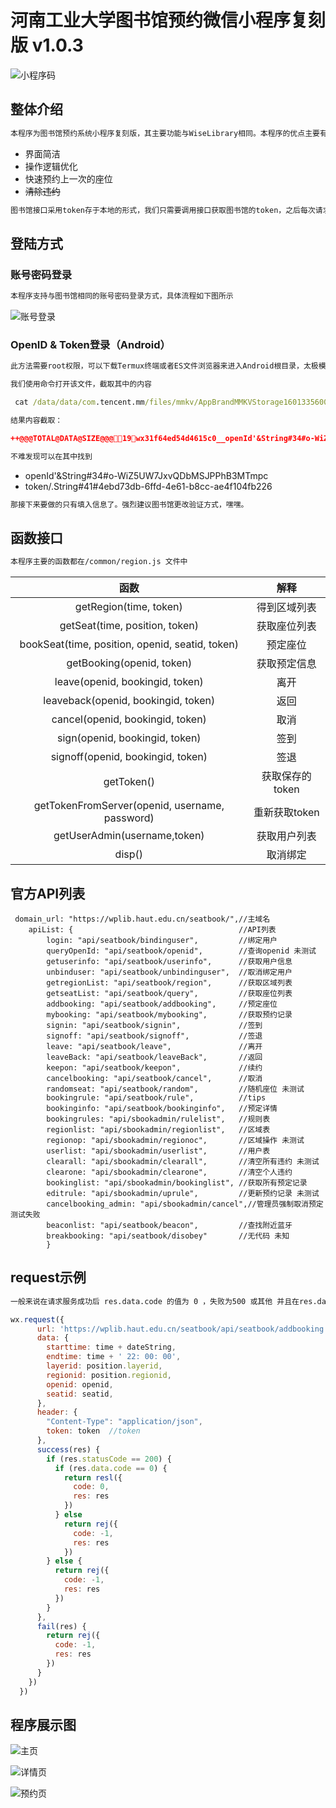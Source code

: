 # 河南工业大学图书馆预约微信小程序复刻版 v1.0.3

![小程序码](./pic/ocr.jpg)

## 整体介绍

```txt
本程序为图书馆预约系统小程序复刻版，其主要功能与WiseLibrary相同。本程序的优点主要有
```
* 界面简洁
* 操作逻辑优化
* 快速预约上一次的座位
* ~~清除违约~~


```txt
图书馆接口采用token存于本地的形式，我们只需要调用接口获取图书馆的token，之后每次请求将token以 token:'xxx'的形式存于headers中即可
```

## 登陆方式

### 账号密码登录

```txt
本程序支持与图书馆相同的账号密码登录方式，具体流程如下图所示
```
![账号登录](./pic/loginbyPassword.jpg)

### OpenID & Token登录（Android）

```txt
此方法需要root权限，可以下载Termux终端或者ES文件浏览器来进入Android根目录，太极模块正在开发中，使用太极应该就很简单不用获取Root权限。根据反编译的WiseLibrary我们可以发现该程序使用了一个固定的Token来表示登陆状态，而这个token是使用wx.setStorage()函数存入缓存当中的，这十分的不安全。根据排查可以发现该缓存文件为：/data/data/com.tencent.mm/files/mmkv/AppBrandMMKVStorage1601335600 在mmkv文件夹下还有另一个同名后缀为crc的文件。该文件的作用是用来校验缓存文件，这两个文件缺一不可并且不可单独变化。
```
```txt
我们使用命令打开该文件，截取其中的内容
```

```cmd
 cat /data/data/com.tencent.mm/files/mmkv/AppBrandMMKVStorage1601335600
```
```txt
结果内容截取：
```
```json
++@@@TOTAL@DATA@SIZE@@@19wx31f64ed54d4615c0__openId'&String#34#o-WiZ5UW7JxvQDbMSJPPhB3MTmpc)wx31f64ed54d4615c0++@@@TOTAL@DATA@SIZE@@@53wx31f64ed54d4615c0__logs'&Array#33#[1574242251374,1574230663610])wx31f64ed54d4615c0++@@@TOTAL@DATA@SIZE@@@67(wxGlobal__exitState:wx31f64ed54d4615c0:~'&#64#{"expireUnixTimestamp":1575451852}wxGlobal++@@@TOTAL@DATA@SIZE@@@64*wxGlobal__riskWarning:wx31f64ed54d4615c0:~'&#66#{"expireUnixTimestamp":1582018252}wxGlobal++@@@TOTAL@DATA@SIZE@@@130wxGlobal++@@@TOTAL@DATA@SIZE@@@130wx31f64ed54d4615c0__token/.String#41#4ebd73db-6ffd-4e61-b8cc-ae4f104fb226)wx31f64ed54d4615c0++
```

```txt
不难发现可以在其中找到 
```
* openId'&String#34#o-WiZ5UW7JxvQDbMSJPPhB3MTmpc
* token/.String#41#4ebd73db-6ffd-4e61-b8cc-ae4f104fb226

```txt
那接下来要做的只有填入信息了。强烈建议图书馆更改验证方式，嘿嘿。
```

## 函数接口

```txt
本程序主要的函数都在/common/region.js 文件中
```
|函数|解释|
|:-------------:|:-------------:|
|getRegion(time, token)|得到区域列表
|getSeat(time, position, token)|获取座位列表
|bookSeat(time, position, openid, seatid, token)|预定座位
|getBooking(openid, token)|获取预定信息
|leave(openid, bookingid, token)|离开
|leaveback(openid, bookingid, token)|返回
|cancel(openid, bookingid, token)|取消
|sign(openid, bookingid, token)|签到
|signoff(openid, bookingid, token)|签退
|getToken()|获取保存的token
|getTokenFromServer(openid, username, password)|重新获取token
|getUserAdmin(username,token)|获取用户列表
|disp()|取消绑定

## 官方API列表

```javascrpit
 domain_url: "https://wplib.haut.edu.cn/seatbook/",//主域名
    apiList: {                                     //API列表
        login: "api/seatbook/bindinguser",         //绑定用户
        queryOpenId: "api/seatbook/openid",        //查询openid 未测试
        getuserinfo: "api/seatbook/userinfo",      //获取用户信息
        unbinduser: "api/seatbook/unbindinguser",  //取消绑定用户
        getregionList: "api/seatbook/region",      //获取区域列表
        getseatList: "api/seatbook/query",         //获取座位列表
        addbooking: "api/seatbook/addbooking",     //预定座位
        mybooking: "api/seatbook/mybooking",       //获取预约记录
        signin: "api/seatbook/signin",             //签到
        signoff: "api/seatbook/signoff",           //签退
        leave: "api/seatbook/leave",               //离开
        leaveBack: "api/seatbook/leaveBack",       //返回
        keepon: "api/seatbook/keepon",             //续约
        cancelbooking: "api/seatbook/cancel",      //取消
        randomseat: "api/seatbook/random",         //随机座位 未测试
        bookingrule: "api/seatbook/rule",          //tips
        bookinginfo: "api/seatbook/bookinginfo",   //预定详情
        bookingrules: "api/sbookadmin/rulelist",   //规则表
        regionlist: "api/sbookadmin/regionlist",   //区域表
        regionop: "api/sbookadmin/regionoc",       //区域操作 未测试
        userlist: "api/sbookadmin/userlist",       //用户表
        clearall: "api/sbookadmin/clearall",       //清空所有违约 未测试
        clearone: "api/sbookadmin/clearone",       //清空个人违约
        bookinglist: "api/sbookadmin/bookinglist", //获取所有预定记录
        editrule: "api/sbookadmin/uprule",         //更新预约记录 未测试
        cancelbooking_admin: "api/sbookadmin/cancel",//管理员强制取消预定 测试失败
        beaconlist: "api/seatbook/beacon",         //查找附近蓝牙
        breakbooking: "api/seatbook/disobey"       //无代码 未知
        }
```

## request示例

```txt
一般来说在请求服务成功后 res.data.code 的值为 0 ，失败为500 或其他 并且在res.data.msg 中有消息提示
```

```javascript
wx.request({
      url: 'https://wplib.haut.edu.cn/seatbook/api/seatbook/addbooking',
      data: {
        starttime: time + dateString,
        endtime: time + ' 22: 00: 00',
        layerid: position.layerid,
        regionid: position.regionid,
        openid: openid,
        seatid: seatid,
      },
      header: {
        "Content-Type": "application/json",
        token: token  //token
      },
      success(res) {
        if (res.statusCode == 200) {
          if (res.data.code == 0) {
            return resl({
              code: 0,
              res: res
            })
          } else
            return rej({
              code: -1,
              res: res
            })
        } else {
          return rej({
            code: -1,
            res: res
          })
        }
      },
      fail(res) {
        return rej({
          code: -1,
          res: res
        })
      }
    })
  })
```

## 程序展示图

![主页](./pic/pic1.jpg)

![详情页](./pic/pic2.jpg)

![预约页](./pic/pic3.jpg)



